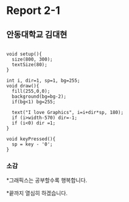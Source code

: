 # Report 2-1
## 안동대학교 김대현
```

void setup(){
  size(800, 300);
  textSize(80);
}

int i, dir=1, sp=1, bg=255;
void draw(){
  fill(255,0,0);
  background(bg=bg-2);
  if(bg<1) bg=255;
  
  text("I love Graphics", i=i+dir*sp, 180);
  if (i>width-570) dir=-1;
  if (i<0) dir =1;
}

void keyPressed(){
  sp = key - '0';
}

```
### 소감
*그래픽스는 공부할수록 행복합니다.

*끝까지 열심히 하겠습니다.

